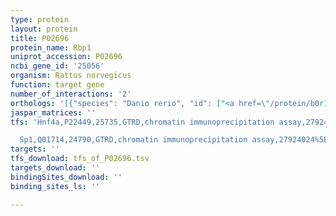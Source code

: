 ```yaml
---
type: protein
layout: protein
title: P02696
protein_name: Rbp1
uniprot_accession: P02696
ncbi_gene_id: '25056'
organism: Rattus norvegicus
function: target gene
number_of_interactions: '2'
orthologs: '[{"species": "Danio rerio", "id": ["<a href=\"/protein/b0r174\">B0R174</a>"]}, {"species": "Mus musculus", "id": ["<a href=\"/protein/q00915\">Q00915</a>"]}]'
jaspar_matrices: ''
tfs: 'Hnf4a,P22449,25735,GTRD,chromatin immunoprecipitation assay,27924024%5Buid%5D,No

  Sp1,Q01714,24790,GTRD,chromatin immunoprecipitation assay,27924024%5Buid%5D,No'
targets: ''
tfs_download: tfs_of_P02696.tsv
targets_download: ''
bindingSites_download: ''
binding_sites_ls: ''

---
```

